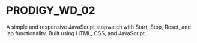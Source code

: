 # PRODIGY_WD_02
A simple and responsive JavaScript stopwatch with Start, Stop, Reset, and lap functionality. Built using HTML, CSS, and JavaScript.
